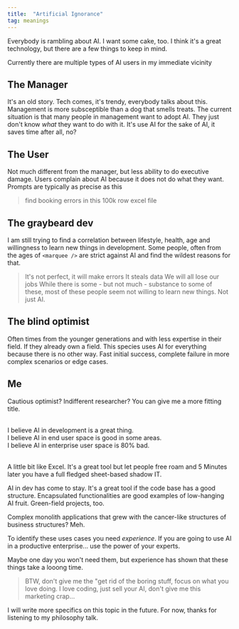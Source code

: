 ```yaml
---
title:  "Artificial Ignorance"
tag: meanings
---
```


Everybody is rambling about AI. I want some cake, too.
I think it's a great technology, but there are a few things to keep in mind.

Currently there are multiple types of AI users in my immediate vicinity

## The Manager

It's an old story. Tech comes, it's trendy, everybody talks about this.
Management is more subsceptible than a dog that smells treats.
The current situation is that many people in management want to adopt AI.
They just don't know _what_ they want to do with it.
It's use AI for the sake of AI, it saves time after all, no?

## The User

Not much different from the manager, but less ability to do executive damage.
Users complain about AI because it does not do what they want.
Prompts are typically as precise as this
> find booking errors in this 100k row excel file

## The graybeard dev

I am still trying to find a correlation between lifestyle, health, age and willingness to learn new things in development.
Some people, often from the ages of `<marquee />` are strict against AI and find the wildest reasons for that.
> It's not perfect, it will make errors
> It steals data
> We will all lose our jobs
While there is some - but not much - substance to some of these, most of these people seem not willing to learn new things.
Not just AI.

## The blind optimist

Often times from the younger generations and with less expertise in their field.
If they already own a field.
This species uses AI for everything because there is no other way.
Fast initial success, complete failure in more complex scenarios or edge cases.

## Me
Cautious optimist? Indifferent researcher?
You can give me a more fitting title.<br><br>

I believe AI in development is a great thing.<br>
I believe AI in end user space is good in some areas.<br>
I believe AI in enterprise user space is 80% bad.<br><br>

A little bit like Excel. It's a great tool but let people free roam and 5 Minutes later you
have a full fledged sheet-based shadow IT.

AI in dev has come to stay. 
It's a great tool if the code base has a good structure.
Encapsulated functionalities are good examples of low-hanging AI fruit.
Green-field projects, too.

Complex monolith applications that grew with the cancer-like structures of business structures? Meh.

To identify these uses cases you need _experience_.
If you are going to use AI in a productive enterprise... use the power of your experts.

Maybe one day you won't need them, but experience has shown that these things take a looong time.

> BTW, don't give me the "get rid of the boring stuff, focus on what you love doing.
> I love coding, just sell your AI, don't give me this marketing crap...

I will write more specifics on this topic in the future. 
For now, thanks for listening to my philosophy talk.
